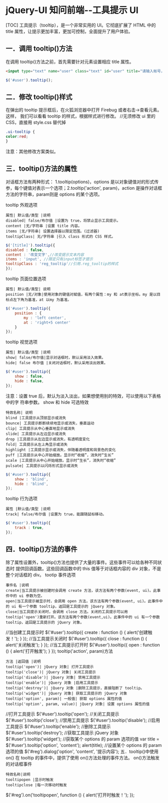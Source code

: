 # jQuery-UI 知问前端--工具提示 UI
[TOC]
工具提示（tooltip），是一个非常实用的 UI。它彻底扩展了 HTML 中的 title 属性，让提示更加丰富，更加可控制，全面提升了用户体验。
## 一．调用 tooltip()方法
在调用 tooltip()方法之前，首先需要针对元素设置相应 title 属性。
```html
<input type="text" name="user" class="text" id="user" title="请输入帐号，不小于 2 位！" />
```
```javascript
$('#user').tooltip();
```

## 二．修改 tooltip()样式
在弹出的 tooltip 提示框后，在火狐浏览器中打开 Firebug 或者右击->查看元素。这样，
我们可以看看 tooltip 的样式，根据样式进行修改。
//无须修改 ui 里的 CSS，直接用 style.css 替代掉
```css
.ui-tooltip {
color:red;
}
```
注意：其他修改方案类似。

## 三．tooltip()方法的属性
对话框方法有两种形式：
1.tooltip(options)，options 是以对象键值对的形式传参，每个键值对表示一个选项；2.tooltip('action', param)，action 是操作对话框方法的字符串，param则是 options 的某个选项。

tooltip 外观选项
```table
属性| 默认值/类型 |说明
disabled| false/布尔值 |设置为 true，将禁止显示工具提示。
content |无/字符串 |设置 title 内容。
items |无/字符串| 设置选择器以限定范围。(过滤器)
tooltipClass| 无/字符串 |引入 class 形式的 CSS 样式。
```
```javascript
$('[title]').tooltip({
disabled : false,
content : '改变文字',//改变提示文本内容
items : 'input', //限定只有input标签才提示
tooltipClass : 'reg_tooltip'//引用.reg_tooltip的样式
});
```
tooltip 页面位置选项
```table
属性| 默认值/类型| 说明
position |无/对象|使用对象的键值对赋值，有两个属性：my 和 at表示坐标。my 是以目标点左下角为基准，at 以my 为基准。
```
```javascript
$('#user').tooltip({
    position : {
        my : 'left center',
        at : 'right+5 center'
    }
});
```
tooltip 视觉选项
```table
属性| 默认值/类型 |说明
show| false/布尔值|显示对话框时，默认采用淡入效果。
hide| false 布尔值 |关闭对话框时，默认采用淡出效果。
```
```javascript
$('#user').tooltip({
    show : false,
    hide : false,
});
```
注意：设置 true 后，默认为淡入淡出，如果想使用别的特效，可以使用以下表格中的字
符串参数。
show 和 hide 可选特效
```table
特效名称| 说明
blind |工具提示从顶部显示或消失
bounce| 工具提示断断续续地显示或消失，垂直运动
clip| 工具提示从中心垂直地显示或消失
slide| 工具提示从左边显示或消失
drop |工具提示从左边显示或消失，有透明度变化
fold| 工具提示从左上角显示或消失
highlight |工具提示显示或消失，伴随着透明度和背景色的变化
puff |工具提示从中心开始缩放。显示时“收缩”，消失时“生长”
scale |工具提示从中心开始缩放。显示时“生长”，消失时“收缩”
pulsate| 工具提示以闪烁形式显示或消失
```
```javascript
$('#user').tooltip({
    show : 'blind',
    hide : 'blind',
});

```
tooltip 行为选项
```table
属性 |默认值/类型 |说明
track| false/布尔值 |设置为 true，能跟随鼠标移动。
```
```javascript
$('#user').tooltip({
    track : true,
});
```

## 四．tooltip()方法的事件
除了属性设置外，tooltip()方法也提供了大量的事件。这些事件可以给各种不同状态时
提供回调函数。这些回调函数中的 this 值等于对话框内容的 div 对象，不是整个对话框的 div。
tootip 事件选项
```table
事件名 |说明
create|当工具提示被创建时会调用 create 方法，该方法有两个参数(event, ui)。此事件中的 ui 参数为空。
open|当工具提示被显示时，会调用 open 方法，该方法有两个参数(event, ui)。此事件中的 ui 有一个参数 tooltip，返回是工具提示的 jQuery 对象。
close|当工具提示关闭时，会调用 close 方法。关闭的工具提示可以用 tooltip('open')重新打开。该方法有两个参数(event,ui)。此事件中的 ui 有一个参数 tooltip，返回是工具提示的 jQuery 对象。
```
//当创建工具提示时
$('#user').tooltip({
create : function () {
alert('创建触发！');
}
});
//当工具提示关闭时
$('#user').tooltip({
close : function () {
alert('关闭触发');
}
});
//当工具提示打开时
$('#user').tooltip({
open : function () {
alert('打开触发');
}
});
tooltip('action', param)方法
```table
方法 |返回值 |说明
tooltip('open')| jQuery 对象| 打开工具提示
tooltip('close')| jQuery 对象| 关闭工具提示
tooltip('disable')| jQuery 对象| 禁用工具提示
tooltip('enable')| jQuery 对象 |启用工具提示
tooltip('destroy')| jQuery 对象 |删除工具提示，直接阻断了 tooltip。
tooltip('widget')| jQuery 对象| 获取工具提示的 jQuery 对象
tooltip('option', param)| 一般值| 获取 options 属性的值
tooltip('option', param, value)| jQuery 对象| 设置 options 属性的值
```
//打开工具提示
$('#user').tooltip('open');
//关闭工具提示
$('#user').tooltip('close');
//禁用工具提示
$('#user').tooltip('disable');
//启用工具提示
$('#user').tooltip('enable');
//删除工具提示
$('#user').tooltip('destroy');
//获取工具提示 jQuery 对象
$('#user').tooltip('widget');
//获取某个 options 的 param 选项的值
var title = $('#user').tooltip('option', 'content');
alert(title);
//设置某个 options 的 param 选项的值
$('#reg').dialog('option', 'content', '提示内容');
五．tooltip()中使用 on()
在 tooltip 的事件中，提供了使用 on()方法处理的事件方法。
on()方法触发的对话框事件
```table
特效名称|说明
tooltipopen |显示时触发
tooltipclose |每一次移动时触发
```
$('#reg').on('tooltipopen', function () {
alert('打开时触发！');
});
